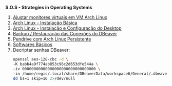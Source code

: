 **S.O.S - Strategies in Operating Systems**


1. [Ajustar monitores virtuais em VM Arch Linux](https://github.com/regis-amaral/S.O.S./blob/main/Ajustar-monitores-virtuais-em-VM-Arch-Linux.md)
2. [Arch Linux - Instalação Básica](https://github.com/regis-amaral/S.O.S./blob/main/Arch-Linux---Basic-Install.md)
3. [Arch Linux - Instalação e Configuração do Desktop](https://github.com/regis-amaral/S.O.S./blob/main/Arch-Linux---Install-LXDE-Desktop.md)
4. [Backup / Restauração das Conexões do DBeaver](https://github.com/regis-amaral/S.O.S./blob/main/Connections-Backup-On-DBeaver.md)
5. [Pendrive com Arch Linux Persistente](https://github.com/regis-amaral/S.O.S./blob/main/Pendrive-com-Arch-Linux-Persistente.md)
6. [Softwares Básicos](https://github.com/regis-amaral/S.O.S./blob/main/Basic-Software.md)
7. Decriptar senhas DBeaver:
   ```bash
   openssl aes-128-cbc -d \
   -K babb4a9f774ab853c96c2d653dfe544a \
   -iv 00000000000000000000000000000000 \
   -in /home/regis/.local/share/DBeaverData/workspace6/General/.dbeaver/credentials-config.json | \
   dd bs=1 skip=16 2>/dev/null
   ```
  
